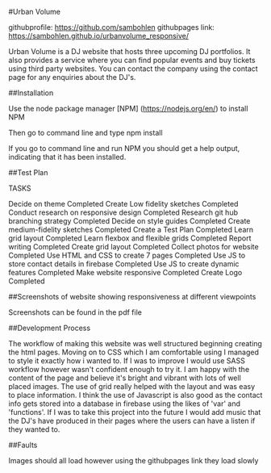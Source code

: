 #Urban Volume

githubprofile: https://github.com/sambohlen
githubpages link: https://sambohlen.github.io/urbanvolume_responsive/

Urban Volume is a DJ website that hosts three upcoming DJ portfolios. It also provides a service where you can find popular events and buy tickets using third party websites. You can contact the company using the contact page for any enquiries about the DJ's.

##Installation

Use the node package manager [NPM]
(https://nodejs.org/en/) to install NPM

Then go to command line and type npm install

If you go to command line and run NPM you should get a help output, indicating that it has been installed.

##Test Plan

TASKS 

Decide on theme                         Completed
Create Low fidelity sketches            Completed
Conduct research on responsive design   Completed
Research git hub branching strategy     Completed
Decide on style guides                  Completed
Create medium-fidelity sketches         Completed
Create a Test Plan                      Completed
Learn grid layout                       Completed
Learn flexbox and flexible grids        Completed
Report writing                          Completed
Create grid layout                      Completed
Collect photos for website              Completed
Use HTML and CSS to create 7 pages      Completed
Use JS to store contact details in firebase  Completed
Use JS to create dynamic features       Completed
Make website responsive                 Completed
Create Logo                             Completed


##Screenshots of website showing responsiveness at different viewpoints

Screenshots can be found in the pdf file 

##Development Process

The workflow of making this website was well structured beginning creating the html pages. Moving on to CSS which I am comfortable using I managed to style it exactly how i wanted to. If I was to improve I would use SASS workflow however wasn't confident enough to try it. I am happy with the content of the page and believe it's bright and vibrant with lots of well placed images. The use of grid really helped with the layout and was easy to place information. I think the use of Javascript is also good as the contact info gets stored into a database in firebase using the likes of 'var' and 'functions'. If I was to take this project into the future I would add music that the DJ's have produced in their pages where the users can have a listen if they wanted to.

##Faults

Images should all load however using the githubpages link they load slowly


